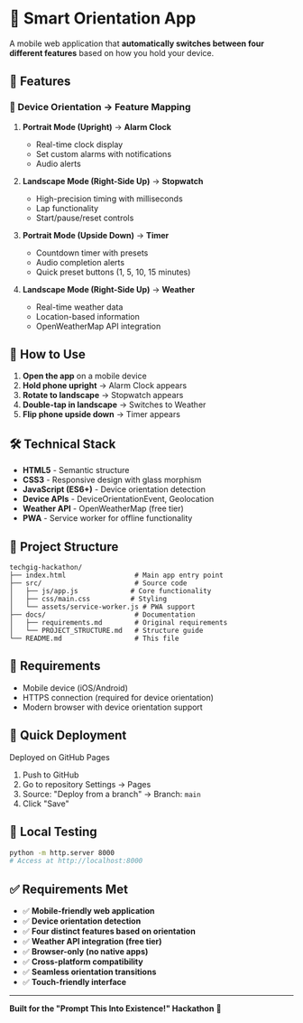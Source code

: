 # 📱 Smart Orientation App

A mobile web application that **automatically switches between four different features** based on how you hold your device.

## 🎯 Features

### 📱 Device Orientation → Feature Mapping

1. **Portrait Mode (Upright)** → **Alarm Clock**
   - Real-time clock display
   - Set custom alarms with notifications
   - Audio alerts

2. **Landscape Mode (Right-Side Up)** → **Stopwatch**
   - High-precision timing with milliseconds
   - Lap functionality
   - Start/pause/reset controls

3. **Portrait Mode (Upside Down)** → **Timer**
   - Countdown timer with presets
   - Audio completion alerts
   - Quick preset buttons (1, 5, 10, 15 minutes)

4. **Landscape Mode (Right-Side Up)** → **Weather**
   - Real-time weather data
   - Location-based information
   - OpenWeatherMap API integration

## 🚀 How to Use

1. **Open the app** on a mobile device
2. **Hold phone upright** → Alarm Clock appears
3. **Rotate to landscape** → Stopwatch appears
4. **Double-tap in landscape** → Switches to Weather
5. **Flip phone upside down** → Timer appears

## 🛠️ Technical Stack

- **HTML5** - Semantic structure
- **CSS3** - Responsive design with glass morphism
- **JavaScript (ES6+)** - Device orientation detection
- **Device APIs** - DeviceOrientationEvent, Geolocation
- **Weather API** - OpenWeatherMap (free tier)
- **PWA** - Service worker for offline functionality

## 📁 Project Structure

```
techgig-hackathon/
├── index.html                 # Main app entry point
├── src/                       # Source code
│   ├── js/app.js             # Core functionality
│   ├── css/main.css          # Styling
│   └── assets/service-worker.js # PWA support
├── docs/                      # Documentation
│   ├── requirements.md        # Original requirements
│   └── PROJECT_STRUCTURE.md   # Structure guide
└── README.md                  # This file
```

## 📱 Requirements

- Mobile device (iOS/Android)
- HTTPS connection (required for device orientation)
- Modern browser with device orientation support

## 🚀 Quick Deployment

Deployed on GitHub Pages
1. Push to GitHub
2. Go to repository Settings → Pages
3. Source: "Deploy from a branch" → Branch: `main`
4. Click "Save"


## 🧪 Local Testing
```bash
python -m http.server 8000
# Access at http://localhost:8000
```

## ✅ Requirements Met

- ✅ **Mobile-friendly web application**
- ✅ **Device orientation detection**
- ✅ **Four distinct features based on orientation**
- ✅ **Weather API integration (free tier)**
- ✅ **Browser-only (no native apps)**
- ✅ **Cross-platform compatibility**
- ✅ **Seamless orientation transitions**
- ✅ **Touch-friendly interface**

---

**Built for the "Prompt This Into Existence!" Hackathon** 🚀 